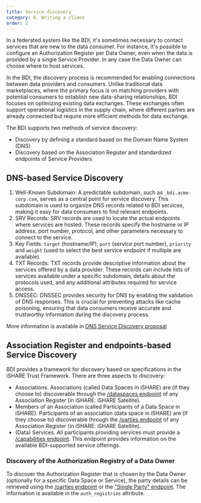 ```yaml
---
title: Service discovery
category: 6. Writing a client
order: 2
---
```


In a federated system like the BDI, it's sometimes necessary to contact services that are new to the data consumer. For instance, it's possible to configure an Authorization Register per Data Owner, even when the data is provided by a single Service Provider. In any case the Data Owner can choose where to host services.

In the BDI, the discovery process is recommended for enabling connections between data providers and consumers. Unlike traditional data marketplaces, where the primary focus is on matching providers with potential consumers to establish new data-sharing relationships, BDI focuses on optimizing existing data exchanges. These exchanges often support operational logistics in the supply chain, where different parties are already connected but require more efficient methods for data exchange.

The BDI supports two methods of service discovery:

- Discovery by defining a standard based on the Domain Name System (DNS)
- Discovery based on the Association Register and standardized endpoints of Service Providers

## DNS-based Service Discovery

1. Well-Known Subdomain: A predictable subdomain, such as `_bdi.acme-corp.com`, serves as a central point for service discovery. This subdomain is used to organize DNS records related to BDI services, making it easy for data consumers to find relevant endpoints. 
2. SRV Records: SRV records are used to locate the actual endpoints where services are hosted. These records specify the hostname or IP address, port number, protocol, and other parameters necessary to connect to the service.
3. Key Fields: `target` (hostname/IP), `port` (service port number), `priority` and `weight` (used to select the best service endpoint if multiple are available). 
4. TXT Records: TXT records provide descriptive information about the services offered by a data provider. These records can include lists of services available under a specific subdomain, details about the protocols used, and any additional attributes required for service access. 
5. DNSSEC: DNSSEC provides security for DNS by enabling the validation of DNS responses. This is crucial for preventing attacks like cache poisoning, ensuring that data consumers receive accurate and trustworthy information during the discovery process. 

More information is available in [DNS Service Discovery proposal](2024_DIL_BDI-DNS-Service-Discovery-Proposal.pdf)

## Association Register and endpoints-based Service Discovery

BDI provides a framework for discovery based on specifications in the iSHARE Trust Framework. There are three aspects to discovery:

- Associations. Associations (called Data Spaces in iSHARE) are (if they choose to) discoverable through the [/dataspaces endpoint](https://dev.ishare.eu/ishare-satellite-role/dataspaces) of any Association Register (in iSHARE: iSHARE Satellite).
- Members of an Association (called Participants of a Data Space in iSHARE). Participants of an association (data space in iSHARE) are (if they choose to) discoverable through the [/parties endpoint](https://dev.ishare.eu/ishare-satellite-role/parties) of any Association Register (in iSHARE: iSHARE Satellite).
- (Data) Services. All participants providing services must provide a [/capabilities endpoint](https://dev.ishare.eu/authorisation-registry-role/capabilities). This endpoint provides information on the available BDI-supported service offerings.

### Discovery of the Authorization Registry of a Data Owner

To discover the Authorization Register that is chosen by the Data Owner (optionally for a specific Data Space or Service), the party details can be retrieved using the [/parties endpoint](https://dev.ishare.eu/ishare-satellite-role/parties) or the ["Single Party" endpoint](https://dev.ishare.eu/ishare-satellite-role/single-party). The information is available in the `auth_registries` attribute.
